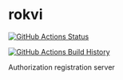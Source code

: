 # rokvi

[![GitHub Actions Status](https://github.com/hrafnkellos/Project/workflows/Build/badge.svg?branch=main)](https://github.com/hrafnkellos/Project/actions)

[![GitHub Actions Build History](https://buildstats.info/github/chart/hrafnkellos/Project?branch=main&includeBuildsFromPullRequest=false)](https://github.com/hrafnkellos/Project/actions)

Authorization registration server
